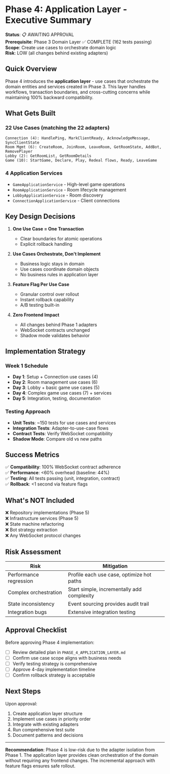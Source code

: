 # Phase 4: Application Layer - Executive Summary

**Status**: 📋 AWAITING APPROVAL  
**Prerequisite**: Phase 3 Domain Layer ✅ COMPLETE (162 tests passing)  
**Scope**: Create use cases to orchestrate domain logic  
**Risk**: LOW (all changes behind existing adapters)  

## Quick Overview

Phase 4 introduces the **application layer** - use cases that orchestrate the domain entities and services created in Phase 3. This layer handles workflows, transaction boundaries, and cross-cutting concerns while maintaining 100% backward compatibility.

## What Gets Built

### 22 Use Cases (matching the 22 adapters)
```
Connection (4): HandlePing, MarkClientReady, AcknowledgeMessage, SyncClientState
Room Mgmt (6): CreateRoom, JoinRoom, LeaveRoom, GetRoomState, AddBot, RemovePlayer  
Lobby (2): GetRoomList, GetRoomDetails
Game (10): StartGame, Declare, Play, Redeal flows, Ready, LeaveGame
```

### 4 Application Services
- `GameApplicationService` - High-level game operations
- `RoomApplicationService` - Room lifecycle management
- `LobbyApplicationService` - Room discovery  
- `ConnectionApplicationService` - Client connections

## Key Design Decisions

1. **One Use Case = One Transaction**
   - Clear boundaries for atomic operations
   - Explicit rollback handling

2. **Use Cases Orchestrate, Don't Implement**
   - Business logic stays in domain
   - Use cases coordinate domain objects
   - No business rules in application layer

3. **Feature Flag Per Use Case**
   - Granular control over rollout
   - Instant rollback capability
   - A/B testing built-in

4. **Zero Frontend Impact**
   - All changes behind Phase 1 adapters
   - WebSocket contracts unchanged
   - Shadow mode validates behavior

## Implementation Strategy

### Week 1 Schedule
- **Day 1**: Setup + Connection use cases (4)
- **Day 2**: Room management use cases (6)  
- **Day 3**: Lobby + basic game use cases (5)
- **Day 4**: Complex game use cases (7) + services
- **Day 5**: Integration, testing, documentation

### Testing Approach
- **Unit Tests**: ~150 tests for use cases and services
- **Integration Tests**: Adapter-to-use-case flows
- **Contract Tests**: Verify WebSocket compatibility
- **Shadow Mode**: Compare old vs new paths

## Success Metrics

✅ **Compatibility**: 100% WebSocket contract adherence  
✅ **Performance**: <60% overhead (baseline: 44%)  
✅ **Testing**: All tests passing (unit, integration, contract)  
✅ **Rollback**: <1 second via feature flags  

## What's NOT Included

❌ Repository implementations (Phase 5)  
❌ Infrastructure services (Phase 5)  
❌ State machine refactoring  
❌ Bot strategy extraction  
❌ Any WebSocket protocol changes  

## Risk Assessment

| Risk | Mitigation |
|------|------------|
| Performance regression | Profile each use case, optimize hot paths |
| Complex orchestration | Start simple, incrementally add complexity |
| State inconsistency | Event sourcing provides audit trail |
| Integration bugs | Extensive integration testing |

## Approval Checklist

Before approving Phase 4 implementation:

- [ ] Review detailed plan in `PHASE_4_APPLICATION_LAYER.md`
- [ ] Confirm use case scope aligns with business needs
- [ ] Verify testing strategy is comprehensive
- [ ] Approve 4-day implementation timeline
- [ ] Confirm rollback strategy is acceptable

## Next Steps

Upon approval:
1. Create application layer structure
2. Implement use cases in priority order
3. Integrate with existing adapters
4. Run comprehensive test suite
5. Document patterns and decisions

---

**Recommendation**: Phase 4 is low-risk due to the adapter isolation from Phase 1. The application layer provides clean orchestration of the domain without requiring any frontend changes. The incremental approach with feature flags ensures safe rollout.